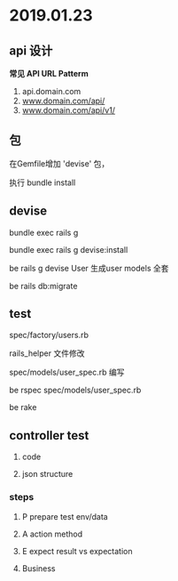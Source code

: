 # 2019.01.23

## api 设计

**常见 API URL Patterm**

1. api.domain.com
2. www.domain.com/api/
3. www.domain.com/api/v1/


## 包

在Gemfile增加 'devise' 包，

执行 bundle install


## devise

bundle exec rails g

bundle exec rails g devise:install

be rails g devise User 生成user models 全套

be rails db:migrate

## test

spec/factory/users.rb

rails_helper 文件修改

spec/models/user_spec.rb 编写

be rspec spec/models/user_spec.rb

be rake


## controller test

1. code

2. json structure

### steps

1. P    prepare test env/data

2. A    action method

3. E    expect result vs expectation

4. Business